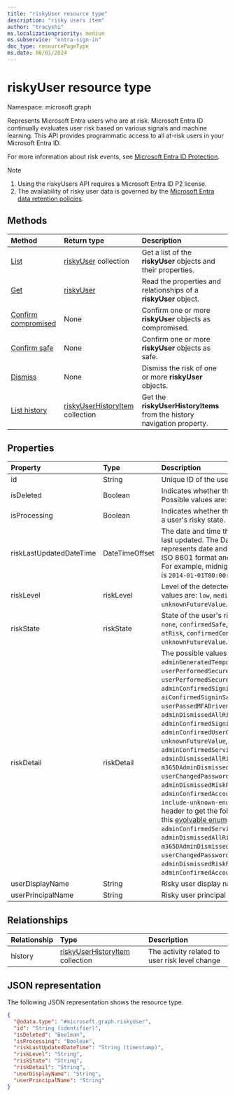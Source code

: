 ```yaml
---
title: "riskyUser resource type"
description: "risky users item"
author: "tracyshi"
ms.localizationpriority: medium
ms.subservice: "entra-sign-in"
doc_type: resourcePageType
ms.date: 08/01/2024
---
```


# riskyUser resource type

Namespace: microsoft.graph

Represents Microsoft Entra users who are at risk. Microsoft Entra ID continually evaluates user risk based on various signals and machine learning. This API provides programmatic access to all at-risk users in your Microsoft Entra ID.

For more information about risk events, see [Microsoft Entra ID Protection](/azure/active-directory/identity-protection/overview-identity-protection).

>[!NOTE]
> 1. Using the riskyUsers API requires a Microsoft Entra ID P2 license.
> 2. The availability of risky user data is governed by the [Microsoft Entra data retention policies](/azure/active-directory/reports-monitoring/reference-reports-data-retention#how-long-does-azure-ad-store-the-data).

## Methods
|Method|Return type|Description|
|:---|:---|:---|
|[List](../api/riskyuser-list.md)|[riskyUser](../resources/riskyuser.md) collection|Get a list of the **riskyUser** objects and their properties.|
|[Get](../api/riskyuser-get.md)|[riskyUser](../resources/riskyuser.md)|Read the properties and relationships of a **riskyUser** object.|
|[Confirm compromised](../api/riskyuser-confirmcompromised.md)|None|Confirm one or more **riskyUser** objects as compromised.|
|[Confirm safe](../api/riskyuser-confirmsafe.md)|None|Confirm one or more **riskyUser** objects as safe.|
|[Dismiss](../api/riskyuser-dismiss.md)|None|Dismiss the risk of one or more **riskyUser** objects. |
|[List history](../api/riskyuser-list-history.md)|[riskyUserHistoryItem](../resources/riskyuserhistoryitem.md) collection|Get the **riskyUserHistoryItems** from the history navigation property.|


## Properties
|Property|Type|Description|
|:---|:---|:---|
|id|String|Unique ID of the user at risk.|
|isDeleted|Boolean|Indicates whether the user is deleted. Possible values are: `true`, `false`.|
|isProcessing|Boolean|Indicates whether the backend is processing a user's risky state.|
|riskLastUpdatedDateTime|DateTimeOffset|The date and time that the risky user was last updated. The DateTimeOffset type represents date and time information using ISO 8601 format and is always in UTC time. For example, midnight UTC on Jan 1, 2014 is `2014-01-01T00:00:00Z`.|
|riskLevel|riskLevel|Level of the detected risky user. Possible values are: `low`, `medium`, `high`, `hidden`, `none`, `unknownFutureValue`.|
|riskState|riskState|State of the user's risk. Possible values are: `none`, `confirmedSafe`, `remediated`, `dismissed`, `atRisk`, `confirmedCompromised`, `unknownFutureValue`.|
|riskDetail|riskDetail| The possible values are `none`, `adminGeneratedTemporaryPassword`, `userPerformedSecuredPasswordChange`, `userPerformedSecuredPasswordReset`, `adminConfirmedSigninSafe`, `aiConfirmedSigninSafe`, `userPassedMFADrivenByRiskBasedPolicy`, `adminDismissedAllRiskForUser`, `adminConfirmedSigninCompromised`, `hidden`, `adminConfirmedUserCompromised`, `unknownFutureValue`, `adminConfirmedServicePrincipalCompromised`, `adminDismissedAllRiskForServicePrincipal`, `m365DAdminDismissedDetection`, `userChangedPasswordOnPremises`, `adminDismissedRiskForSignIn`, `adminConfirmedAccountSafe`. Use the `Prefer: include-unknown-enum-members` request header to get the following value or values in this [evolvable enum](/graph/best-practices-concept#handling-future-members-in-evolvable-enumerations): `adminConfirmedServicePrincipalCompromised`, `adminDismissedAllRiskForServicePrincipal`, `m365DAdminDismissedDetection`, `userChangedPasswordOnPremises`, `adminDismissedRiskForSignIn`, `adminConfirmedAccountSafe`.|
|userDisplayName|String|Risky user display name.|
|userPrincipalName|String|Risky user principal name.|


## Relationships
|Relationship|Type|Description|
|:---|:---|:---|
|history|[riskyUserHistoryItem](../resources/riskyuserhistoryitem.md) collection|    The activity related to user risk level change|

## JSON representation
The following JSON representation shows the resource type.
<!-- {
  "blockType": "resource",
  "keyProperty": "id",
  "@odata.type": "microsoft.graph.riskyUser",
  "baseType": "microsoft.graph.entity",
  "openType": false
}
-->
``` json
{
  "@odata.type": "#microsoft.graph.riskyUser",
  "id": "String (identifier)",
  "isDeleted": "Boolean",
  "isProcessing": "Boolean",
  "riskLastUpdatedDateTime": "String (timestamp)",
  "riskLevel": "String",
  "riskState": "String",
  "riskDetail": "String",
  "userDisplayName": "String",
  "userPrincipalName": "String"
}
```
